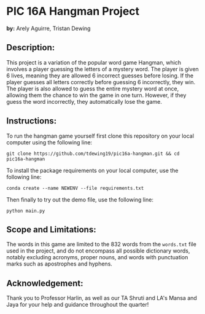 # PIC 16A Hangman Project

**by:** Arely Aguirre, Tristan Dewing

## Description:

This project is a variation of the popular word game Hangman, which involves a player guessing the letters of a mystery word. The player is given 6 lives, meaning they are allowed 6 incorrect guesses before losing. If the player guesses all letters correctly before guessing 6 incorrectly, they win. The player is also allowed to guess the entire mystery word at once, allowing them the chance to win the game in one turn. However, if they guess the word incorrectly, they automatically lose the game.

## Instructions:

To run the hangman game yourself first clone this repository on your local computer using the following line:

```
git clone https://github.com/tdewing19/pic16a-hangman.git && cd pic16a-hangman
```

To install the package requirements on your local computer, use the following line:

```
conda create --name NEWENV --file requirements.txt
```

Then finally to try out the demo file, use the following line:

```
python main.py
```

## Scope and Limitations:

The words in this game are limited to the 832 words from the `words.txt` file used in the project, and do not encompass all possible dictionary words, notably excluding acronyms, proper nouns, and words with punctuation marks such as apostrophes and hyphens.

## Acknowledgement:

Thank you to Professor Harlin, as well as our TA Shruti and LA's Mansa and Jaya for your help and guidance throughout the quarter!
